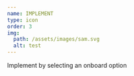 ```yaml
---
name: IMPLEMENT
type: icon
order: 3
img:
  path: /assets/images/sam.svg
  alt: test
---
```

Implement by selecting an onboard option
